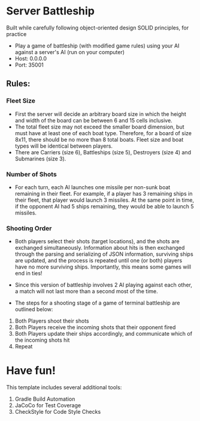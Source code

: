 # Server Battleship
Built while carefully following object-oriented design SOLID principles, for practice
- Play a game of battleship (with modified game rules) using your AI against a server's AI (run on your computer)
- Host: 0.0.0.0
- Port: 35001

## Rules:

### Fleet Size
- First the server will decide an arbitrary board size in which the height and width of the board can be between 6 and 15 cells inclusive.
- The total fleet size may not exceed the smaller board dimension, but must have at least one of each boat type. Therefore, for a board of size 8x11, there should be no more than 8 total boats. Fleet size and boat types will be identical between players.
- There are Carriers (size 6), Battleships (size 5), Destroyers (size 4) and Submarines (size 3).

### Number of Shots
- For each turn, each AI launches one missile per non-sunk boat remaining in their fleet. For example, if a player has 3 remaining ships in their fleet, that player would launch 3 missiles. At the same point in time, if the opponent AI had 5 ships remaining, they would be able to launch 5 missiles.

### Shooting Order
- Both players select their shots (target locations), and the shots are exchanged simultaneously. Information about hits is then exchanged through the parsing and serializing of JSON information, surviving ships are updated, and the process is repeated until one (or both) players have no more surviving ships. Importantly, this means some games will end in ties!
- Since this version of battleship involves 2 AI playing against each other, a match will not last more than a second most of the time.

- The steps for a shooting stage of a game of terminal battleship are outlined below:
1. Both Players shoot their shots
2. Both Players receive the incoming shots that their opponent fired
3. Both Players update their ships accordingly, and communicate which of the incoming shots hit
4. Repeat

# Have fun!

This template includes several additional tools:
1. Gradle Build Automation
1. JaCoCo for Test Coverage
1. CheckStyle for Code Style Checks
